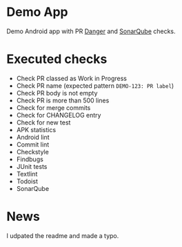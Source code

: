 # Demo App
Demo Android app with PR [Danger](https://danger.systems/ruby) and [SonarQube](https://sonarcloud.io) checks. 

# Executed checks
* Check PR classed as Work in Progress
* Check PR name (expected pattern `DEMO-123: PR label`)
* Check PR body is not empty
* Check PR is more than 500 lines
* Check for merge commits
* Check for CHANGELOG entry
* Check for new test
* APK statistics
* Android lint
* Commit lint
* Checkstyle
* Findbugs
* JUnit tests
* Textlint
* Todoist
* SonarQube

# News
I udpated the readme and made a typo.

